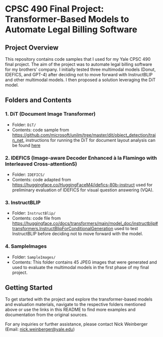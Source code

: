 # CPSC 490 Final Project: Transformer-Based Models to Automate Legal Billing Software

## Project Overview
This repository contains code samples that I used for my Yale CPSC 490 final project. The aim of the project was to automate legal billing software for my brothers' company. I initially tested three multimodal models (Donut, IDEFICS, and GPT-4) after deciding not to move forward with InstructBLIP and other multimodal models. I then proposed a solution leveraging the DiT model. 

## Folders and Contents

### 1. DiT (Document Image Transformer)
- Folder: `DiT/`
- Contents: code sample from https://github.com/microsoft/unilm/tree/master/dit/object_detection/train_net, instructions for running the DiT for document layout analysis can be found [here](https://github.com/microsoft/unilm/tree/master/dit/object_detection)

### 2. IDEFICS (Image-aware Decoder Enhanced à la Flamingo with Interleaved Cross-attentionS)
- Folder: `IDEFICS/`
- Contents: code adapted from https://huggingface.co/HuggingFaceM4/idefics-80b-instruct used for preliminary evaluation of IDEFICS for visual question answering (VQA). 

### 3. InstructBLIP
- Folder: `InstructBlip/`
- Contents: code file from https://huggingface.co/docs/transformers/main/model_doc/instructblip#transformers.InstructBlipForConditionalGeneration used to test InstructBLIP before deciding not to move forward with the model.

### 4. SampleImages
- Folder: `SampleImages/`
- Contents: This folder contains 45 JPEG images that were generated and used to evaluate the multimodal models in the first phase of my final project.

## Getting Started
To get started with the project and explore the transformer-based models and evaluation materials, navigate to the respective folders mentioned above or use the links in this README to find more examples and documentation from the original sources.

For any inquiries or further assistance, please contact Nick Weinberger (Email: nick.weinberger@yale.edu)

